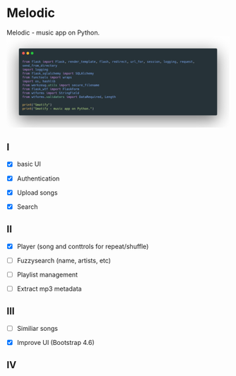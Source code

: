 # Melodic
Melodic - music app on Python.
![Smotify Image](/smotify_image.png)
## I

- [x] basic UI

- [x] Authentication

- [x] Upload songs

- [x] Search

## II

- [x] Player (song and conttrols for repeat/shuffle)

- [ ] Fuzzysearch (name, artists, etc)

- [ ] Playlist management

- [ ] Extract mp3 metadata

## III

- [ ] Similiar songs

- [x] Improve UI (Bootstrap 4.6)

## IV


